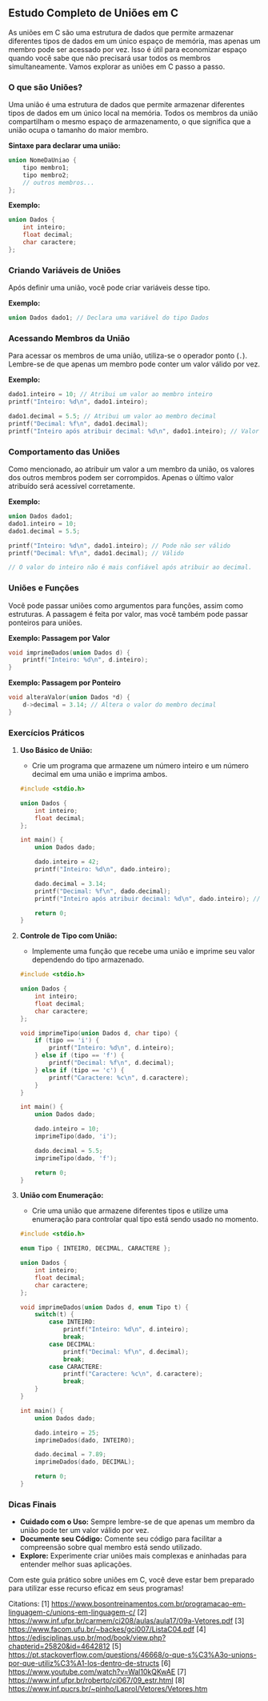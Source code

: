 ## Estudo Completo de Uniões em C

As uniões em C são uma estrutura de dados que permite armazenar diferentes tipos de dados em um único espaço de memória, mas apenas um membro pode ser acessado por vez. Isso é útil para economizar espaço quando você sabe que não precisará usar todos os membros simultaneamente. Vamos explorar as uniões em C passo a passo.

### **O que são Uniões?**

Uma união é uma estrutura de dados que permite armazenar diferentes tipos de dados em um único local na memória. Todos os membros da união compartilham o mesmo espaço de armazenamento, o que significa que a união ocupa o tamanho do maior membro.

**Sintaxe para declarar uma união:**

```c
union NomeDaUniao {
    tipo membro1;
    tipo membro2;
    // outros membros...
};
```

**Exemplo:**

```c
union Dados {
    int inteiro;
    float decimal;
    char caractere;
};
```

### **Criando Variáveis de Uniões**

Após definir uma união, você pode criar variáveis desse tipo.

**Exemplo:**

```c
union Dados dado1; // Declara uma variável do tipo Dados
```

### **Acessando Membros da União**

Para acessar os membros de uma união, utiliza-se o operador ponto (`.`). Lembre-se de que apenas um membro pode conter um valor válido por vez.

**Exemplo:**

```c
dado1.inteiro = 10; // Atribui um valor ao membro inteiro
printf("Inteiro: %d\n", dado1.inteiro);

dado1.decimal = 5.5; // Atribui um valor ao membro decimal
printf("Decimal: %f\n", dado1.decimal);
printf("Inteiro após atribuir decimal: %d\n", dado1.inteiro); // Valor inválido
```

### **Comportamento das Uniões**

Como mencionado, ao atribuir um valor a um membro da união, os valores dos outros membros podem ser corrompidos. Apenas o último valor atribuído será acessível corretamente.

**Exemplo:**

```c
union Dados dado1;
dado1.inteiro = 10;
dado1.decimal = 5.5;

printf("Inteiro: %d\n", dado1.inteiro); // Pode não ser válido
printf("Decimal: %f\n", dado1.decimal); // Válido

// O valor do inteiro não é mais confiável após atribuir ao decimal.
```

### **Uniões e Funções**

Você pode passar uniões como argumentos para funções, assim como estruturas. A passagem é feita por valor, mas você também pode passar ponteiros para uniões.

**Exemplo: Passagem por Valor**

```c
void imprimeDados(union Dados d) {
    printf("Inteiro: %d\n", d.inteiro);
}
```

**Exemplo: Passagem por Ponteiro**

```c
void alteraValor(union Dados *d) {
    d->decimal = 3.14; // Altera o valor do membro decimal
}
```

### **Exercícios Práticos**

1. **Uso Básico de União:**
   - Crie um programa que armazene um número inteiro e um número decimal em uma união e imprima ambos.

   ```c
   #include <stdio.h>

   union Dados {
       int inteiro;
       float decimal;
   };

   int main() {
       union Dados dado;

       dado.inteiro = 42;
       printf("Inteiro: %d\n", dado.inteiro);

       dado.decimal = 3.14;
       printf("Decimal: %f\n", dado.decimal);
       printf("Inteiro após atribuir decimal: %d\n", dado.inteiro); // Valor inválido

       return 0;
   }
   ```

2. **Controle de Tipo com União:**
   - Implemente uma função que recebe uma união e imprime seu valor dependendo do tipo armazenado.

   ```c
   #include <stdio.h>

   union Dados {
       int inteiro;
       float decimal;
       char caractere;
   };

   void imprimeTipo(union Dados d, char tipo) {
       if (tipo == 'i') {
           printf("Inteiro: %d\n", d.inteiro);
       } else if (tipo == 'f') {
           printf("Decimal: %f\n", d.decimal);
       } else if (tipo == 'c') {
           printf("Caractere: %c\n", d.caractere);
       }
   }

   int main() {
       union Dados dado;

       dado.inteiro = 10;
       imprimeTipo(dado, 'i');

       dado.decimal = 5.5;
       imprimeTipo(dado, 'f');

       return 0;
   }
   ```

3. **União com Enumeração:**
   - Crie uma união que armazene diferentes tipos e utilize uma enumeração para controlar qual tipo está sendo usado no momento.

   ```c
   #include <stdio.h>

   enum Tipo { INTEIRO, DECIMAL, CARACTERE };

   union Dados {
       int inteiro;
       float decimal;
       char caractere;
   };

   void imprimeDados(union Dados d, enum Tipo t) {
       switch(t) {
           case INTEIRO:
               printf("Inteiro: %d\n", d.inteiro);
               break;
           case DECIMAL:
               printf("Decimal: %f\n", d.decimal);
               break;
           case CARACTERE:
               printf("Caractere: %c\n", d.caractere);
               break;
       }
   }

   int main() {
       union Dados dado;

       dado.inteiro = 25;
       imprimeDados(dado, INTEIRO);

       dado.decimal = 7.89;
       imprimeDados(dado, DECIMAL);

       return 0;
   }
   ```

### **Dicas Finais**

- **Cuidado com o Uso:** Sempre lembre-se de que apenas um membro da união pode ter um valor válido por vez.
- **Documente seu Código:** Comente seu código para facilitar a compreensão sobre qual membro está sendo utilizado.
- **Explore:** Experimente criar uniões mais complexas e aninhadas para entender melhor suas aplicações.

Com este guia prático sobre uniões em C, você deve estar bem preparado para utilizar esse recurso eficaz em seus programas!

Citations:
[1] https://www.bosontreinamentos.com.br/programacao-em-linguagem-c/unions-em-linguagem-c/
[2] https://www.inf.ufpr.br/carmem/ci208/aulas/aula17/09a-Vetores.pdf
[3] https://www.facom.ufu.br/~backes/gci007/ListaC04.pdf
[4] https://edisciplinas.usp.br/mod/book/view.php?chapterid=25820&id=4642812
[5] https://pt.stackoverflow.com/questions/46668/o-que-s%C3%A3o-unions-por-que-utiliz%C3%A1-los-dentro-de-structs
[6] https://www.youtube.com/watch?v=Wal10kQKwAE
[7] https://www.inf.ufpr.br/roberto/ci067/09_estr.html
[8] https://www.inf.pucrs.br/~pinho/LaproI/Vetores/Vetores.htm
